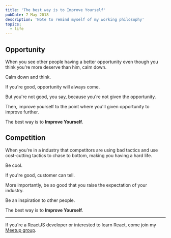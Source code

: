 ```yaml
---
title: 'The best way is to Improve Yourself'
pubDate: 7 May 2018
description: 'Note to remind myself of my working philosophy'
topics:
  - life
---
```


## Opportunity

When you see other people having a better opportunity even though you think you're more deserve than him, calm down.

Calm down and think.

If you're good, opportunity will always come.

But you're not good, you say, because you're not given the opportunity.

Then, improve yourself to the point where you'll given opportunity to improve further.

The best way is to **Improve Yourself**.

## Competition

When you're in a industry that competitors are using bad tactics and use cost-cutting tactics to chase to bottom, making you having a hard life.

Be cool.

If you're good, customer can tell.

More importantly, be so good that you raise the expectation of your industry.

Be an inspiration to other people.

The best way is to **Improve Yourself**.

<hr />

If you're a ReactJS developer or interested to learn React, come join my [Meetup group](https://www.meetup.com/kl-react/).
